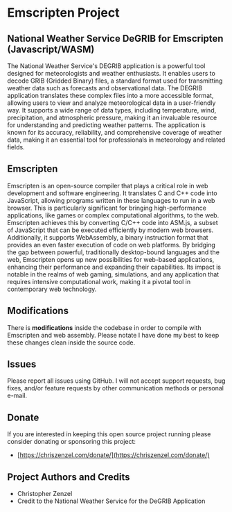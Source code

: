 # Emscripten Project

## National Weather Service DeGRIB for Emscripten (Javascript/WASM)

The National Weather Service's DEGRIB application is a powerful tool designed for meteorologists and weather enthusiasts. It enables users to decode GRIB (Gridded Binary) files, a standard format used for transmitting weather data such as forecasts and observational data. The DEGRIB application translates these complex files into a more accessible format, allowing users to view and analyze meteorological data in a user-friendly way. It supports a wide range of data types, including temperature, wind, precipitation, and atmospheric pressure, making it an invaluable resource for understanding and predicting weather patterns. The application is known for its accuracy, reliability, and comprehensive coverage of weather data, making it an essential tool for professionals in meteorology and related fields.

## Emscripten

Emscripten is an open-source compiler that plays a critical role in web development and software engineering. It translates C and C++ code into JavaScript, allowing programs written in these languages to run in a web browser. This is particularly significant for bringing high-performance applications, like games or complex computational algorithms, to the web. Emscripten achieves this by converting C/C++ code into ASM.js, a subset of JavaScript that can be executed efficiently by modern web browsers. Additionally, it supports WebAssembly, a binary instruction format that provides an even faster execution of code on web platforms. By bridging the gap between powerful, traditionally desktop-bound languages and the web, Emscripten opens up new possibilities for web-based applications, enhancing their performance and expanding their capabilities. Its impact is notable in the realms of web gaming, simulations, and any application that requires intensive computational work, making it a pivotal tool in contemporary web technology.

## Modifications

There is **modifications** inside the codebase in order to compile with Emscripten and web assembly. Please notate I have done my best to keep these changes clean inside the source code. 

## Issues

Please report all issues using GitHub. I will not accept support requests, bug fixes, and/or feature requests by other communication methods or personal e-mail. 

## Donate

If you are interested in keeping this open source project running please consider donating or sponsoring this project:

* [https://chriszenzel.com/donate/](https://chriszenzel.com/donate/)

## Project Authors and Credits

* Christopher Zenzel
* Credit to the National Weather Service for the DeGRIB Application